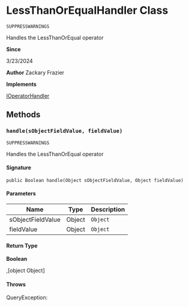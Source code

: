 # LessThanOrEqualHandler Class

`SUPPRESSWARNINGS`

Handles the LessThanOrEqual operator

**Since** 

3/23/2024

**Author** Zackary Frazier

**Implements**

[IOperatorHandler](IOperatorHandler.md)

## Methods
### `handle(sObjectFieldValue, fieldValue)`

`SUPPRESSWARNINGS`

Handles the LessThanOrEqual operator

#### Signature
```apex
public Boolean handle(Object sObjectFieldValue, Object fieldValue)
```

#### Parameters
| Name | Type | Description |
|------|------|-------------|
| sObjectFieldValue | Object | `Object` |
| fieldValue | Object | `Object` |

#### Return Type
**Boolean**

,[object Object]

#### Throws
QueryException: